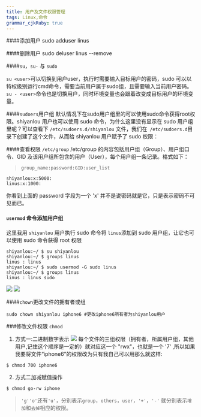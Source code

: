 ```yaml
---
title: 用户及文件权限管理
tags: Linux,命令
grammar_cjkRuby: true
---
```


####添加用户
sudo adduser linus

####删除用户
sudo deluser linus --remove

####`su`，`su-` 与 `sudo`

`su <user>`可以切换到用户user，执行时需要输入目标用户的密码，sudo <cmd>可以以特权级别运行cmd命令，需要当前用户属于sudo组，且需要输入当前用户密码。`su - <user>`命令也是切换用户，同时环境变量也会跟着改变成目标用户的环境变量。

####`sudoers`用户组
默认情况下在sudo用户组里的可以使用sudo命令获得root权限。shiyanlou 用户也可以使用 sudo 命令，为什么这里没有显示在 sudo 用户组里呢？可以查看下 `/etc/sudoers.d/shiyanlou` 文件，我们在` /etc/sudoers.d`目录下创建了这个文件，从而给 shiyanlou 用户赋予了 sudo 权限：

####查看权限
`/etc/group`
/etc/group 的内容包括用户组（Group）、用户组口令、GID 及该用户组所包含的用户（User），每个用户组一条记录。格式如下：

>`group_name:password:GID:user_list`

```
shiyanlou:x:5000:
linus:x:1000:
```
你看到上面的 password 字段为一个 'x' 并不是说密码就是它，只是表示密码不可见而已。

#### `usermod` 命令添加用户组

这里我用 `shiyanlou` 用户执行 sudo 命令将 `linus`添加到 sudo 用户组，让它也可以使用 sudo 命令获得 root 权限
```
shiyanlou:~/ $ su shiyanlou
shiyanlou:~/ $ groups linus
linus : linus
shiyanlou:~/ $ sudo usermod -G sudo linus
shiyanlou:~/ $ groups linus
linus : linus sudo
```
![](https://dn-anything-about-doc.qbox.me/linux_base/3-9.png/logoblackfont)
![](https://dn-anything-about-doc.qbox.me/linux_base/3-10.png/logoblackfont)

####`chown`更改文件的拥有者或组
```
sudo chown shiyanlou iphone6 #更改iphone6所有者为shiyanlou用户
```
###修改文件权限 `chmod`
 1. 方式一:二进制数字表示
![](https://dn-anything-about-doc.qbox.me/linux_base/3-14.png/logoblackfont)
每个文件的三组权限（拥有者，所属用户组，其他用户,记住这个顺序是一定的）就对应这一个 "rwx"，也就是一个 '7' ,所以如果我要将文件“iphone6”的权限改为只有我自己可以用那么就这样:
```
$ chmod 700 iphone6
```
 2. 方式二加减赋值操作
```
$ chmod go-rw iphone
```

>`'g''o'`还有`'u'`，分别表示`group`，`others`，`user`，`'+'`，`'-'` 就分别表示`增加`和`去掉`相应的权限。






